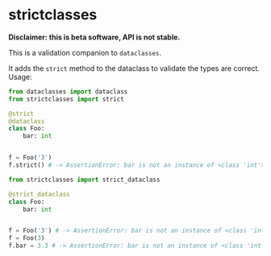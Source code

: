 # strictclasses

**Disclaimer: this is beta software, API is not stable.**

This is a validation companion to `dataclasses`. 

It adds the `strict` method to the dataclass to validate the types are correct.
Usage:

```python
from dataclasses import dataclass
from strictclasses import strict

@strict
@dataclass
class Foo:
    bar: int


f = Foo('3')
f.strict() # -> AssertionError: bar is not an instance of <class 'int'>
```


```python
from strictclasses import strict_dataclass

@strict_dataclass
class Foo:
    bar: int


f = Foo('3') # -> AssertionError: bar is not an instance of <class 'int'>
f = Foo(3)
f.bar = 3.3 # -> AssertionError: bar is not an instance of <class 'int'>
```

